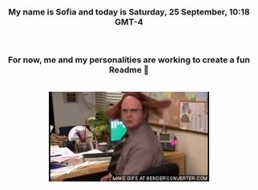 


<div align="center">
<h3 >My name is Sofia and today is Saturday, 25 September, 10:18 GMT-4</h3><br>
<h3 >For now, me and my personalities are working to create a fun Readme 👋
</h3><br>
<img src='img/dwight.gif' alt='working...'/>
</div>
